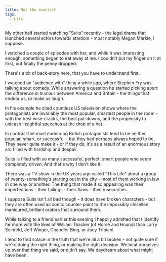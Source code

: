 ```yaml
---
title: Not the smartest
tags:
  - Life
---
```


My other half started watching "Suits" recently - the legal drama that launched several actors towards stardom - most notably Megan Markle, I suppose.

I watched a couple of episodes with her, and while it was interesting enough, something began to eat away at me. I couldn't put my finger on it at first, but finally the penny dropped.

There's a bit of back-story here, that you have to understand first.

I watched an "audience with" thing a while ago, where Stephen Fry was talking about comedy. While answering a question he started picking apart the difference in humour between America and Britain - the things that endear us, or make us laugh.

In his example he cited countless US television shows where the protagonists are invariably the most popular, smartest people in the room - with the best wise-cracks, the best put-downs, and the propensity to unleash insightful speeches at the drop of a hat.

In contrast the most endearing British protagonists tend to be neither popular, smart, or successful - but they had perhaps always hoped to be. They never quite make it - or if they do, it's as a result of an enormous story arc filled with hardship and despair.

Suits is filled with so many successful, perfect, smart people who seem completely driven. And that's why I don't like it.

There was a TV show in the UK years ago called "This Life" about a group of twenty-something's starting out in the city - most of them working in law in one way or another. The thing that made it so appealing was their imperfections - their failings - their flaws - their insecurities.

I suppose Suits isn't all bad though - it does have broken characters - but they are often used as comic counter-point to the impossibly chiselled, manicured, brilliant orators that surround them.

While talking to a friend earlier this evening I happily admitted that I identify far more with the likes of William Thacker (of Horse and Hound) than Larry Seinfeld, Jeff Winger, Chandler Bing, or Joey Tribiani.

I tend to find solace in the truth that we're all a bit broken - not quite sure if we're doing the right thing, or making the right decision. We beat ourselves up over that thing we said, or didn't say. We daydream about what might have been.